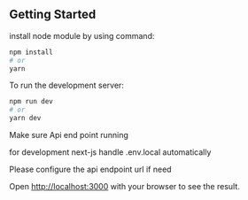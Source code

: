 ## Getting Started

install node module by using command:
```bash
npm install
# or
yarn
```

To run the development server:

```bash
npm run dev
# or
yarn dev
```

Make sure Api end point running

for development next-js handle .env.local automatically

Please configure the api endpoint url if need

Open [http://localhost:3000](http://localhost:3000) with your browser to see the result.

